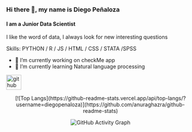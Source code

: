 ### Hi there 👋, my name is Diego Peñaloza
#### I am a Junior Data Scientist

I like the word of data, I always look for new interesting questions



Skills: PYTHON  / R / JS / HTML / CSS / STATA /SPSS

- 🔭 I’m currently working on checkMe app 
- 🌱 I’m currently learning Natural language processing 


[<img src='https://cdn.jsdelivr.net/npm/simple-icons@3.0.1/icons/github.svg' alt='github' height='40'>](https://github.com/diegopenaloza)  

<div style="text-align: center;"> 
[![Top Langs](https://github-readme-stats.vercel.app/api/top-langs/?username=diegopenaloza)](https://github.com/anuraghazra/github-readme-stats)
 </di>

![GitHub Activity Graph](https://activity-graph.herokuapp.com/graph?username=diegopenaloza)  

